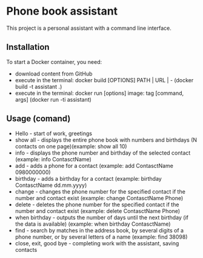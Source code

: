 # Phone book assistant
This project is a personal assistant with a command line interface.

## Installation
To start a Docker container, you need:
- download content from GitHub
- execute in the terminal: docker build [OPTIONS] PATH | URL | - (docker build -t assistant .)
- execute in the terminal: docker run [options] image: tag [command, args] (docker run -ti assistant)

## Usage (comand)
- Hello - start of work, greetings
- show all - displays the entire phone book with numbers and birthdays (N contacts on one page)(example: show all 10)
- info - displays the phone number and birthday of the selected contact (example: info ContasctName)
- add - adds a phone for a contact (example: add ContasctName 0980000000)
- birthday - adds a birthday for a contact (example: birthday ContasctName dd.mm.yyyy)
- change - changes the phone number for the specified contact if the number and contact exist (example: change ContasctName Phone)
- delete - deletes the phone number for the specified contact if the number and contact exist (example: delete ContasctName Phone)
- when birthday - outputs the number of days until the next birthday (if the data is available) (example: when birthday ContasctName)
- find - search by matches in the address book, by several digits of a phone number, or by several letters of a name (example: find 38098)
- close, exit, good bye - completing work with the assistant, saving contacts